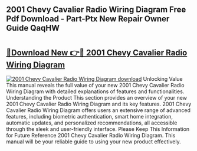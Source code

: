 ## 2001 Chevy Cavalier Radio Wiring Diagram Free Pdf Download - Part-Ptx New Repair Owner Guide QaqHW

# <h2><a href="http://dfnvcp.blite.top/?on=2001+Chevy+Cavalier+Radio+Wiring+Diagram">🔗Download New 👉🔴 2001 Chevy Cavalier Radio Wiring Diagram</a></h2>

[![2001 Chevy Cavalier Radio Wiring Diagram download](https://i.imgur.com/lujVjoI.png)](http://dfnvcp.blite.top/?on=2001+Chevy+Cavalier+Radio+Wiring+Diagram)
Unlocking Value This manual reveals the full value of your new 2001 Chevy Cavalier Radio Wiring Diagram with detailed explanations of features and functionalities. Understanding the Product This section provides an overview of your new 2001 Chevy Cavalier Radio Wiring Diagram and its key features. 2001 Chevy Cavalier Radio Wiring Diagram offers users an extensive range of advanced features, including biometric authentication, smart home integration, automatic updates, and personalized recommendations, all accessible through the sleek and user-friendly interface. Please Keep This Information for Future Reference 2001 Chevy Cavalier Radio Wiring Diagram. This manual will be your reliable guide to using your new product effectively.
